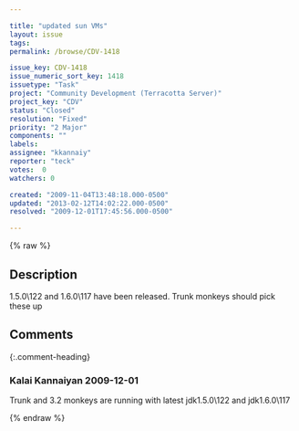 ```yaml
---

title: "updated sun VMs"
layout: issue
tags: 
permalink: /browse/CDV-1418

issue_key: CDV-1418
issue_numeric_sort_key: 1418
issuetype: "Task"
project: "Community Development (Terracotta Server)"
project_key: "CDV"
status: "Closed"
resolution: "Fixed"
priority: "2 Major"
components: ""
labels: 
assignee: "kkannaiy"
reporter: "teck"
votes:  0
watchers: 0

created: "2009-11-04T13:48:18.000-0500"
updated: "2013-02-12T14:02:22.000-0500"
resolved: "2009-12-01T17:45:56.000-0500"

---
```




{% raw %}



## Description

<div markdown="1" class="description">

1.5.0\122 and 1.6.0\117 have been released. Trunk monkeys should pick these up 

</div>

## Comments


{:.comment-heading}
### **Kalai Kannaiyan** <span class="date">2009-12-01</span>

<div markdown="1" class="comment">

Trunk and 3.2 monkeys are running with latest jdk1.5.0\122 and jdk1.6.0\117


</div>



{% endraw %}
